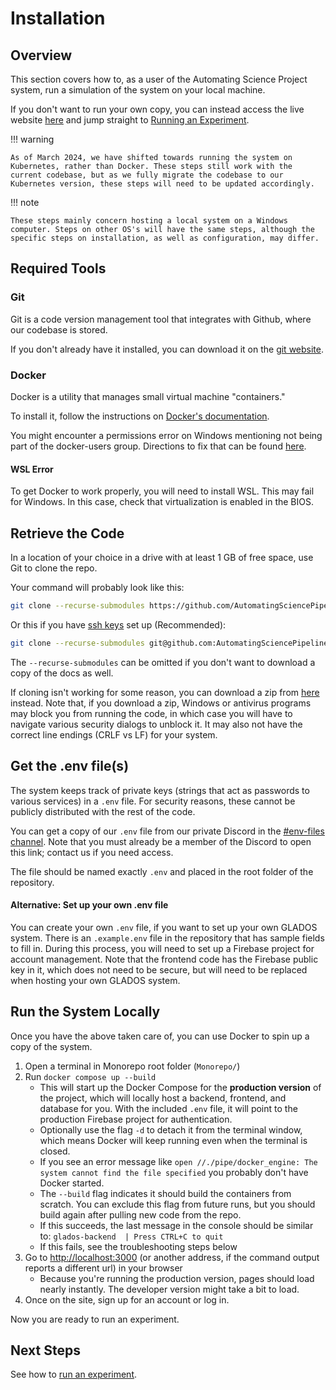 # Installation

## Overview

This section covers how to, as a user of the Automating Science Project system, run a simulation of the system on your local machine.

If you don't want to run your own copy, you can instead access the live website [here](http://glados-lb.csse.rose-hulman.edu/) and jump straight to [Running an Experiment](usage.md).

!!! warning

    As of March 2024, we have shifted towards running the system on Kubernetes, rather than Docker. These steps still work with the current codebase, but as we fully migrate the codebase to our Kubernetes version, these steps will need to be updated accordingly.

!!! note

    These steps mainly concern hosting a local system on a Windows computer. Steps on other OS's will have the same steps, although the specific steps on installation, as well as configuration, may differ.

## Required Tools

### Git

Git is a code version management tool that integrates with Github, where our codebase is stored.

If you don't already have it installed, you can download it on the [git website](https://git-scm.com/downloads).

### Docker

Docker is a utility that manages small virtual machine "containers."

To install it, follow the instructions on [Docker's documentation](https://docs.docker.com/get-docker/).

You might encounter a permissions error on Windows
mentioning not being part of the docker-users group.
Directions to fix that can be found [here](https://icij.gitbook.io/datashare/faq-errors/you-are-not-allowed-to-use-docker-you-must-be-in-the-docker-users-group-.-what-should-i-do).

#### WSL Error

To get Docker to work properly, you will need to install WSL.
This may fail for Windows. In this case, check that virtualization is enabled in the BIOS.

## Retrieve the Code

In a location of your choice in a drive with at least 1 GB of free space,
use Git to clone the repo.

Your command will probably look like this:

```bash
git clone --recurse-submodules https://github.com/AutomatingSciencePipeline/Monorepo.git
```

Or this if you have [ssh keys](https://docs.github.com/en/authentication/connecting-to-github-with-ssh) set up (Recommended):

```bash
git clone --recurse-submodules git@github.com:AutomatingSciencePipeline/Monorepo.git
```

The `--recurse-submodules` can be omitted if you don't want to download a copy of the docs as well.

If cloning isn't working for some reason,
you can download a zip from [here](https://github.com/AutomatingSciencePipeline/Monorepo/archive/refs/heads/main.zip) instead.
Note that, if you download a zip, Windows or antivirus programs may block you from running the code,
in which case you will have to navigate various security dialogs to unblock it.
It may also not have the correct line endings (CRLF vs LF) for your system.

## Get the .env file(s)

The system keeps track of private keys (strings that act as passwords to various services) in a `.env` file.
For security reasons, these cannot be publicly distributed with the rest of the code.

You can get a copy of our `.env` file from our private Discord in the [#env-files channel](https://discord.com/channels/1017208818989539368/1042935101601873970). Note that you must already be a member of the Discord to open this link; contact us if you need access.

The file should be named exactly `.env` and placed in the root folder of the repository.

#### Alternative: Set up your own .env file

You can create your own `.env` file, if you want to set up your own GLADOS system. There is an `.example.env` file in the repository that has sample fields to fill in. During this process, you will need to set up a Firebase project for account management. Note that the frontend code has the Firebase public key in it, which does not need to be secure, but will need to be replaced when hosting your own GLADOS system.

## Run the System Locally

Once you have the above taken care of, you can use Docker to spin up a copy of the system.

1. Open a terminal in Monorepo root folder (`Monorepo/`)
2. Run `docker compose up --build`
   - This will start up the Docker Compose for the **production version** of the project, which will locally host a backend, frontend, and database for you. With the included `.env` file, it will point to the production Firebase project for authentication.
   - Optionally use the flag `-d` to detach it from the terminal window, which means Docker will keep running even when the terminal is closed.
   - If you see an error message like `open //./pipe/docker_engine: The system cannot find the file specified` you probably don't have Docker started.
   - The `--build` flag indicates it should build the containers from scratch. You can exclude this flag from future runs, but you should build again after pulling new code from the repo.
   - If this succeeds, the last message in the console should be similar to: `glados-backend  | Press CTRL+C to quit`
   - If this fails, see the troubleshooting steps below
3. Go to <http://localhost:3000> (or another address, if the command output reports a different url) in your browser
   - Because you're running the production version, pages should load nearly instantly. The developer version might take a bit to load.
4. Once on the site, sign up for an account or log in.

Now you are ready to run an experiment.

## Next Steps
See how to [run an experiment](usage.md).
